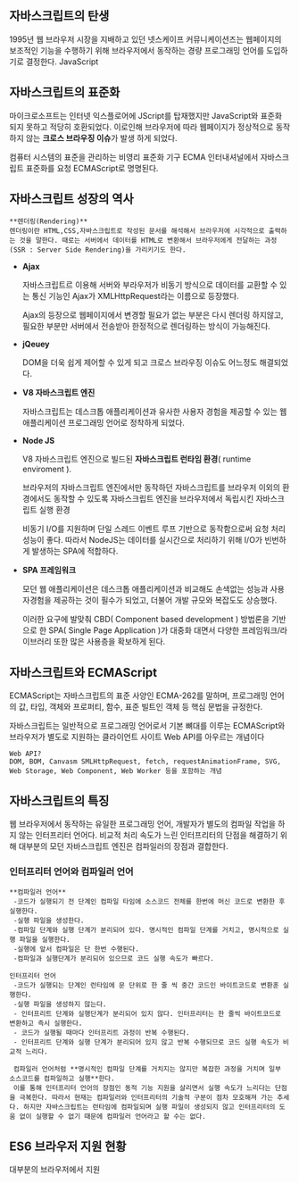 ## 자바스크립트의 탄생

1995년 웹 브라우저 시장을 지배하고 있던 넷스케이프 커뮤니케이션즈는 웹페이지의 보조적인 기능을 수행하기 위해 브라우저에서 동작하는 경량 프로그래밍 언어를 도입하기로 결정한다. JavaScript

## 자바스크립트의 표준화

 마이크로소프트는 인터넷 익스플로어에 JScript를 탑재했지만 JavaScript와 표준화 되지 못하고 적당히 호환되었다. 이로인해 브라우저에 따라 웹페이지가 정상적으로 동작하지 않는 **크로스 브라우징 이슈**가 발생 하게 되었다.

 컴퓨터 시스템의 표준을 관리하는 비영리 표준화 기구 ECMA 인터내셔널에서 자바스크립트 표준화를 요청 ECMAScript로 명명된다.

## 자바스크립트 성장의 역사

```
**렌더링(Rendering)**
렌더링이란 HTML,CSS,자바스크립트로 작성된 문서를 해석해서 브라우저에 시각적으로 출력하는 것을 말한다. 때로는 서버에서 데이터를 HTML로 변환해서 브라우저에게 전달하는 과정(SSR : Server Side Rendering)을 가리키기도 한다.
```

- **Ajax**
    
    자바스크립트르 이용해 서버와 부라우저가 비동기 방식으로 데이터를 교환할 수 있는 통신 기능인 Ajax가 XMLHttpRequest라는 이름으로 등장했다.
    
    Ajax의 등장으로 웹페이지에서 변경할 필요가 없는 부분은 다시 렌더링 하지않고, 필요한 부분만 서버에서 전송받아 한정적으로 렌더링하는 방식이 가능해진다.
    
- **jQeuey**
    
    DOM을 더욱 쉽게 제어할 수 있게 되고 크로스 브라우징 이슈도 어느정도 해결되었다.
    
- **V8 자바스크립트 엔진**
    
    자바스크립트는 데스크톱 애플리케이션과 유사한 사용자 경험을 제공할 수 있는 웹 애플리케이션 프로그래밍 언어로 정착하게 되었다.
    
- **Node JS**
    
    V8 자바스크립트 엔진으로 빌드된 **자바스크립트 런타임 환경**( runtime enviroment ).
    
    브라우저의 자바스크립트 엔진에서만 동작하던 자바스크립트를 브라우저 이외의 환경에서도 동작할 수 있도록 자바스크립트 엔진을 브라우저에서 독립시킨 자바스크립트 실행 환경
    
    비동기 I/O를 지원하며 단일 스레드 이벤트 루프 기반으로 동작함으로써 요청 처리 성능이 좋다. 따라서 NodeJS는 데이터를 실시간으로 처리하기 위해 I/O가 빈번하게 발생하는 SPA에 적합하다.
    
- **SPA 프레임워크**
    
    모던 웹 애플리케이션은 데스크톱 애플리케이션과 비교해도 손색없는 성능과 사용자경험을 제공하는 것이 필수가 되었고, 더불어 개발 규모와 복잡도도 상승했다.
    
    이러한 요구에 발맞춰 CBD( Component based development ) 방법론을 기반으로 한 SPA( Single Page Application )가 대중화 대면서 다양한 프레임워크/라이브러리 또한 많은 사용층을 확보하게 된다.
    

## 자바스크립트와 ECMAScript

ECMAScript는 자바스크립트의 표준 사양인 ECMA-262를 말하며, 프로그래밍 언어의 값, 타입, 객체와 프로퍼티, 함수, 표준 빌트인 객체 등 핵심 문법을 규정한다.

자바스크립트는 일반적으로 프로그래밍 언어로서 기본 뼈대를 이루는 ECMAScript와 브라우저가 별도로 지원하는 클라이언트 사이트 Web API를 아우르는 개념이다

```
Web API?
DOM, BOM, Canvasm SMLHttpRequest, fetch, requestAnimationFrame, SVG, Web Storage, Web Component, Web Worker 등을 포함하는 개념
```

## 자바스크립트의 특징

웹 브라우저에서 동작하는 유일한 프로그래밍 언어, 개발자가 별도의 컴파일 작업을 하지 않는 인터프리터 언어다. 비교적 처리 속도가 느린 인터프리터의 단점을 해결하기 위해 대부분의 모던 자바스크립트 엔진은 컴파일러의 장점과 결합한다.

### 인터프리터 언어와 컴파일러 언어

```
**컴파일러 언어**
 -코드가 실행되기 전 단계인 컴파일 타임에 소스코드 전체를 한번에 머신 코드로 변환한 후 실행한다.
 -실행 파일을 생성한다.
 -컴파일 단계와 실행 단계가 분리되어 있다. 명시적인 컴파일 단계를 거치고, 명시적으로 실행 파일을 실행한다.
 -실행에 앞서 컴파일은 단 한번 수행된다.
 -컴파일과 실행단계가 분리되어 있으므로 코드 실행 속도가 빠르다.
```

```
인터프리터 언어
 -코드가 실행되는 단계인 런타임에 문 단위로 한 줄 씩 중간 코드인 바이트코드로 변환훈 실행한다.
 -실행 파일을 생성하지 않는다.
 - 인터프리트 단계와 실행단계가 분리되어 있지 않다. 인터프리터는 한 줄씩 바이트코드로 변환하고 즉시 실행한다.
 - 코드가 실행될 때마다 인터프리트 과정이 반복 수행된다.
 - 인터프리트 단계와 실행 단계가 분리되어 있지 않고 반복 수행되므로 코드 실행 속도가 비교적 느리다.
```

```
 컴파일러 언어처럼 **명시적인 컴파일 단계를 거치지는 않지만 복잡한 과정을 거치며 일부 소스코드를 컴파일하고 실행**한다.
 이를 통해 인터프리터 언어의 장점인 동적 기능 지원을 살리면서 실행 속도가 느리다는 단점을 극복한다. 따라서 현재는 컴파일러와 인터프리터의 기술적 구분이 점차 모호해져 가는 추세다. 하지만 자바스크립트는 런타임에 컴파일되며 실행 파일이 생성되지 않고 인터프리터의 도움 없이 실행할 수 없기 때문에 컴파일러 언어라고 할 수는 없다.
```

## ES6 브라우저 지원 현황

대부분의 브라우저에서 지원